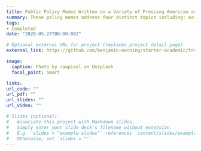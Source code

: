 ```yaml
---
title: Public Policy Memos Written on a Variety of Pressing American and International Issues
summary: These policy memos address four distinct topics including: assisting the National Parks Service in minimizing forest fires in the midsts of global warming, presenting the United States with strategies to rejoin the Iran Nuclear Deal, addressing COVID-19 in the early stages of the pandemic in Africa and Latin America from the perspective of the World Health Organization, and helping the state of Ohio address food insecurity.
tags:
- Completed
date: "2020-05-27T00:00:00Z"

# Optional external URL for project (replaces project detail page).
external_link: https://github.com/benjamin-manning/starter-academic/tree/master/static/files/memos

image:
  caption: Photo by rawpixel on Unsplash
  focal_point: Smart

links:
url_code: ""
url_pdf: ""
url_slides: ""
url_video: ""

# Slides (optional).
#   Associate this project with Markdown slides.
#   Simply enter your slide deck's filename without extension.
#   E.g. `slides = "example-slides"` references `content/slides/example-slides.md`.
#   Otherwise, set `slides = ""`.
---
```

